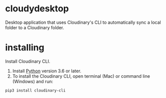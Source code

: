 # cloudydesktop
Desktop application that uses Cloudinary's CLI to automatically sync a local folder to a Cloudinary folder.
# installing
Install Cloudinary CLI. 
1. Install [Python](https://www.python.org) version 3.6 or later.
2. To install the Cloudinary CLI, open terminal (Mac) or command line (Windows) and run:
```bash
pip3 install cloudinary-cli
```